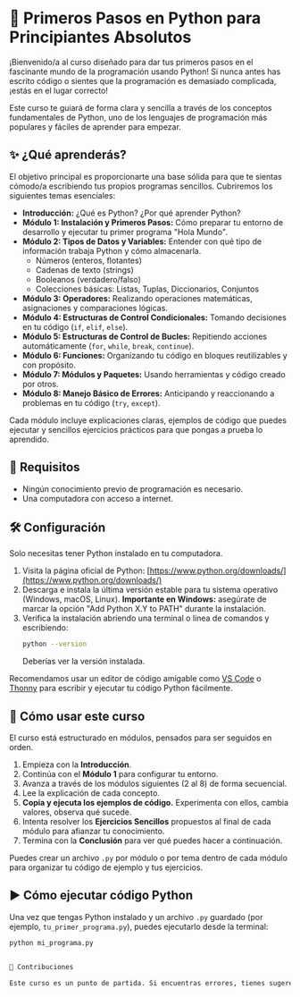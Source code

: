 # 🐍 Primeros Pasos en Python para Principiantes Absolutos

¡Bienvenido/a al curso diseñado para dar tus primeros pasos en el fascinante mundo de la programación usando Python! Si nunca antes has escrito código o sientes que la programación es demasiado complicada, ¡estás en el lugar correcto!

Este curso te guiará de forma clara y sencilla a través de los conceptos fundamentales de Python, uno de los lenguajes de programación más populares y fáciles de aprender para empezar.

## ✨ ¿Qué aprenderás?

El objetivo principal es proporcionarte una base sólida para que te sientas cómodo/a escribiendo tus propios programas sencillos. Cubriremos los siguientes temas esenciales:

* **Introducción:** ¿Qué es Python? ¿Por qué aprender Python?
* **Módulo 1: Instalación y Primeros Pasos:** Cómo preparar tu entorno de desarrollo y ejecutar tu primer programa "Hola Mundo".
* **Módulo 2: Tipos de Datos y Variables:** Entender con qué tipo de información trabaja Python y cómo almacenarla.
    * Números (enteros, flotantes)
    * Cadenas de texto (strings)
    * Booleanos (verdadero/falso)
    * Colecciones básicas: Listas, Tuplas, Diccionarios, Conjuntos
* **Módulo 3: Operadores:** Realizando operaciones matemáticas, asignaciones y comparaciones lógicas.
* **Módulo 4: Estructuras de Control Condicionales:** Tomando decisiones en tu código (`if`, `elif`, `else`).
* **Módulo 5: Estructuras de Control de Bucles:** Repitiendo acciones automáticamente (`for`, `while`, `break`, `continue`).
* **Módulo 6: Funciones:** Organizando tu código en bloques reutilizables y con propósito.
* **Módulo 7: Módulos y Paquetes:** Usando herramientas y código creado por otros.
* **Módulo 8: Manejo Básico de Errores:** Anticipando y reaccionando a problemas en tu código (`try`, `except`).

Cada módulo incluye explicaciones claras, ejemplos de código que puedes ejecutar y sencillos ejercicios prácticos para que pongas a prueba lo aprendido.

## 🎯 Requisitos

* Ningún conocimiento previo de programación es necesario.
* Una computadora con acceso a internet.

## 🛠️ Configuración

Solo necesitas tener Python instalado en tu computadora.

1.  Visita la página oficial de Python: [https://www.python.org/downloads/](https://www.python.org/downloads/)
2.  Descarga e instala la última versión estable para tu sistema operativo (Windows, macOS, Linux). **Importante en Windows:** asegúrate de marcar la opción "Add Python X.Y to PATH" durante la instalación.
3.  Verifica la instalación abriendo una terminal o línea de comandos y escribiendo:
    ```bash
    python --version
    ```
    Deberías ver la versión instalada.

Recomendamos usar un editor de código amigable como [VS Code](https://code.visualstudio.com/download) o [Thonny](https://thonny.org/) para escribir y ejecutar tu código Python fácilmente.

## 🚀 Cómo usar este curso

El curso está estructurado en módulos, pensados para ser seguidos en orden.

1.  Empieza con la **Introducción**.
2.  Continúa con el **Módulo 1** para configurar tu entorno.
3.  Avanza a través de los módulos siguientes (2 al 8) de forma secuencial.
4.  Lee la explicación de cada concepto.
5.  **Copia y ejecuta los ejemplos de código.** Experimenta con ellos, cambia valores, observa qué sucede.
6.  Intenta resolver los **Ejercicios Sencillos** propuestos al final de cada módulo para afianzar tu conocimiento.
7.  Termina con la **Conclusión** para ver qué puedes hacer a continuación.

Puedes crear un archivo `.py` por módulo o por tema dentro de cada módulo para organizar tu código de ejemplo y tus ejercicios.

## ▶️ Cómo ejecutar código Python

Una vez que tengas Python instalado y un archivo `.py` guardado (por ejemplo, `tu_primer_programa.py`), puedes ejecutarlo desde la terminal:

```bash
python mi_programa.py


🤝 Contribuciones

Este curso es un punto de partida. Si encuentras errores, tienes sugerencias para mejorar las explicaciones o ejemplos, o te gustaría añadir más ejercicios básicos, ¡tus contribuciones son bienvenidas! Puedes abrir un "Issue" o enviar un "Pull Request" si este contenido estuviera en un repositorio de código (como GitHub).